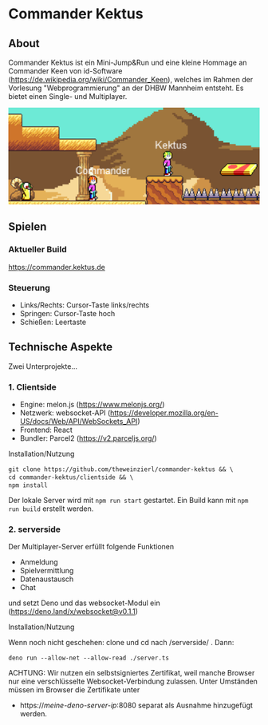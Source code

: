 # Commander Kektus

## About
Commander Kektus ist ein Mini-Jump&Run und eine kleine Hommage an Commander Keen von id-Software (https://de.wikipedia.org/wiki/Commander_Keen), welches im Rahmen der Vorlesung "Webprogrammierung" an der DHBW Mannheim entsteht. Es bietet einen Single- und Multiplayer.

![demoscreen](demoscreen.png)

## Spielen
### Aktueller Build
https://commander.kektus.de

### Steuerung
- Links/Rechts: Cursor-Taste links/rechts
- Springen: Cursor-Taste hoch
- Schießen: Leertaste

## Technische Aspekte

Zwei Unterprojekte...

### 1. Clientside
- Engine: melon.js (https://www.melonjs.org/)
- Netzwerk: websocket-API (https://developer.mozilla.org/en-US/docs/Web/API/WebSockets_API)
- Frontend: React
- Bundler: Parcel2 (https://v2.parceljs.org/)

Installation/Nutzung
```shell
git clone https://github.com/theweinzierl/commander-kektus && \
cd commander-kektus/clientside && \
npm install
```

Der lokale Server wird mit `npm run start` gestartet. Ein Build kann mit `npm run build` erstellt werden.

### 2. serverside

Der Multiplayer-Server erfüllt folgende Funktionen
- Anmeldung
- Spielvermittlung
- Datenaustausch
- Chat

und setzt Deno und das websocket-Modul ein (https://deno.land/x/websocket@v0.1.1)

Installation/Nutzung

Wenn noch nicht geschehen: clone und cd nach /serverside/ . Dann:
```shell
deno run --allow-net --allow-read ./server.ts 
```

ACHTUNG: Wir nutzen ein selbstsigniertes Zertifikat, weil manche Browser nur eine verschlüsselte Websocket-Verbindung zulassen. Unter Umständen müssen im Browser die Zertifikate unter
- https://*meine-deno-server-ip*:8080
separat als Ausnahme hinzugefügt werden.
